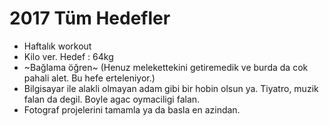 # 2017 Tüm Hedefler


- Haftalık workout
- Kilo ver. Hedef : 64kg
- ~Bağlama öğren~ (Henuz melekettekini getiremedik ve burda da cok pahali alet. Bu hefe erteleniyor.)
- Bilgisayar ile alakli olmayan adam gibi bir hobin olsun ya. Tiyatro, muzik falan da degil. Boyle agac oymaciligi falan.
- Fotograf projelerini tamamla ya da basla en azindan.

